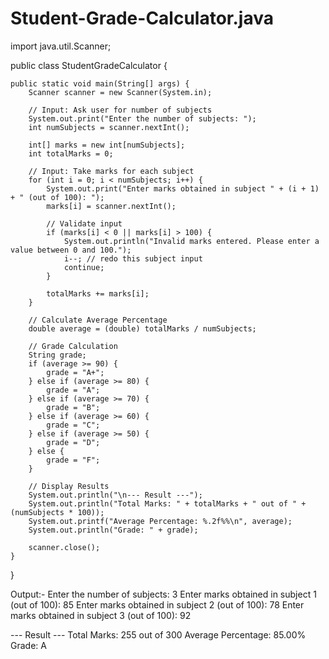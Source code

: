 # Student-Grade-Calculator.java
import java.util.Scanner;

public class StudentGradeCalculator {

    public static void main(String[] args) {
        Scanner scanner = new Scanner(System.in);

        // Input: Ask user for number of subjects
        System.out.print("Enter the number of subjects: ");
        int numSubjects = scanner.nextInt();

        int[] marks = new int[numSubjects];
        int totalMarks = 0;

        // Input: Take marks for each subject
        for (int i = 0; i < numSubjects; i++) {
            System.out.print("Enter marks obtained in subject " + (i + 1) + " (out of 100): ");
            marks[i] = scanner.nextInt();

            // Validate input
            if (marks[i] < 0 || marks[i] > 100) {
                System.out.println("Invalid marks entered. Please enter a value between 0 and 100.");
                i--; // redo this subject input
                continue;
            }

            totalMarks += marks[i];
        }

        // Calculate Average Percentage
        double average = (double) totalMarks / numSubjects;

        // Grade Calculation
        String grade;
        if (average >= 90) {
            grade = "A+";
        } else if (average >= 80) {
            grade = "A";
        } else if (average >= 70) {
            grade = "B";
        } else if (average >= 60) {
            grade = "C";
        } else if (average >= 50) {
            grade = "D";
        } else {
            grade = "F";
        }

        // Display Results
        System.out.println("\n--- Result ---");
        System.out.println("Total Marks: " + totalMarks + " out of " + (numSubjects * 100));
        System.out.printf("Average Percentage: %.2f%%\n", average);
        System.out.println("Grade: " + grade);

        scanner.close();
    }
}

Output:- Enter the number of subjects: 3
Enter marks obtained in subject 1 (out of 100): 85
Enter marks obtained in subject 2 (out of 100): 78
Enter marks obtained in subject 3 (out of 100): 92

--- Result ---
Total Marks: 255 out of 300
Average Percentage: 85.00%
Grade: A
